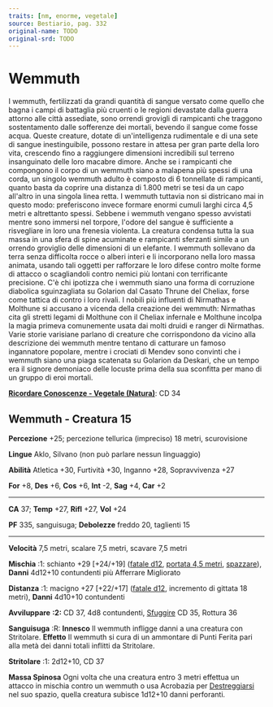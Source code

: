 ```yaml
---
traits: [nm, enorme, vegetale]
source: Bestiario, pag. 332
original-name: TODO
original-srd: TODO
---
```


# Wemmuth

I wemmuth, fertilizzati da grandi quantità di sangue versato come quello che
bagna i campi di battaglia più cruenti o le regioni devastate dalla guerra
attorno alle città assediate, sono orrendi grovigli di rampicanti che traggono
sostentamento dalle sofferenze dei mortali, bevendo il sangue come fosse acqua.
Queste creature, dotate di un'intelligenza rudimentale e di una sete di sangue
inestinguibile, possono restare in attesa per gran parte della loro vita,
crescendo fino a raggiungere dimensioni incredibili sul terreno insanguinato
delle loro macabre dimore. Anche se i rampicanti che compongono il corpo di un
wemmuth siano a malapena più spessi di una corda, un singolo wemmuth adulto è
composto di 6 tonnellate di rampicanti, quanto basta da coprire una distanza di
1.800 metri se tesi da un capo all'altro in una singola linea retta. I wemmuth
tuttavia non si districano mai in questo modo: preferiscono invece formare
enormi cumuli larghi circa 4,5 metri e altrettanto spessi. Sebbene i wemmuth
vengano spesso avvistati mentre sono immersi nel torpore, l'odore del sangue è
sufficiente a risvegliare in loro una frenesia violenta. La creatura condensa
tutta la sua massa in una sfera di spine acuminate e rampicanti sferzanti simile
a un orrendo groviglio delle dimensioni di un elefante. I wemmuth sollevano da
terra senza difficolta rocce o alberi interi e li incorporano nella loro massa
animata, usando tali oggetti per rafforzare le loro difese contro molte forme di
attacco o scagliandoli contro nemici più lontani con terrificante precisione.
C'è chi ipotizza che i wemmuth siano una forma di corruzione diabolica
sguinzagliata su Golarion dal Casato Thrune del Cheliax, forse come tattica di
contro i loro rivali. I nobili più influenti di Nirmathas e Molthune si accusano
a vicenda della creazione dei wemmuth: Nirmathas cita gli stretti legami di
Molthune con il Cheliax infernale e Molthune incolpa la magia primeva
comunemente usata dai molti druidi e ranger di Nirmathas. Varie storie varisiane
parlano di creature che corrispondono da vicino alla descrizione dei wemmuth
mentre tentano di catturare un famoso ingannatore popolare, mentre i crociati di
Mendev sono convinti che i wemmuth siano una piaga scatenata su Golarion da
Deskari, che un tempo era il signore demoniaco delle locuste prima della sua
sconfitta per mano di un gruppo di eroi mortali.

**[Ricordare Conoscenze - Vegetale (Natura)](/azioni/abilita/ricordare-conoscenze)**:
CD 34

## Wemmuth - Creatura 15

**Percezione** +25; percezione tellurica (impreciso) 18 metri, scurovisione

**Lingue** Aklo, Silvano (non può parlare nessun linguaggio)

**Abilità** Atletica +30, Furtività +30, Inganno +28, Sopravvivenza +27

**For** +8, **Des** +6, **Cos** +6, **Int** -2, **Sag** +4, **Car** +2

---

**CA** 37; **Temp** +27, **Rifl** +27, **Vol** +24

**PF** 335, sanguisuga; **Debolezze** freddo 20, taglienti 15

---

**Velocità** 7,5 metri, scalare 7,5 metri, scavare 7,5 metri

**Mischia** :1: schianto +29 \[+24/+19] ([fatale d12](/tratti/fatale),
[portata 4,5 metri](/tratti/portata), [spazzare](/tratti/spazzare)), **Danni**
4d12+10 contundenti più Afferrare Migliorato

**Distanza** :1: macigno +27 \[+22/+17] ([fatale d12](/tratti/fatale),
incremento di gittata 18 metri), **Danni** 4d10+10 contundenti

**Avviluppare** **:2:** CD 37, 4d8 contundenti,
[Sfuggire](/azioni/base/sfuggire) CD 35, Rottura 36

**Sanguisuga** :R: **Innesco** Il wemmuth infligge danni a una creatura con
Stritolare. **Effetto** Il wemmuth si cura di un ammontare di Punti Ferita pari
alla metà dei danni totali inflitti da Stritolare.

**Stritolare** :1: 2d12+10, CD 37

**Massa Spinosa** Ogni volta che una creatura entro 3 metri effettua un attacco
in mischia contro un wemmuth o usa Acrobazia per
[Destreggiarsi](/azioni/abilita/destreggiarsi) nel suo spazio, quella creatura
subisce 1d12+10 danni perforanti.
